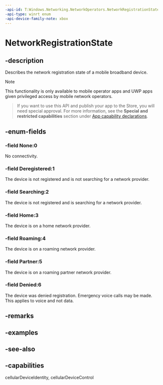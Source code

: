 ```yaml
---
-api-id: T:Windows.Networking.NetworkOperators.NetworkRegistrationState
-api-type: winrt enum
-api-device-family-note: xbox
---
```


<!-- Enumeration syntax
public enum Windows.Networking.NetworkOperators.NetworkRegistrationState : int
-->

# NetworkRegistrationState

## -description
Describes the network registration state of a mobile broadband device.

> [!NOTE]
> This functionality is only available to mobile operator apps and UWP apps given privileged access by mobile network operators.



> If you want to use this API and publish your app to the Store, you will need special approval. For more information, see the **Special and restricted capabilities** section under [App capability declarations](https://docs.microsoft.com/windows/uwp/packaging/app-capability-declarations). 

## -enum-fields
### -field None:0
No connectivity.

### -field Deregistered:1
The device is not registered and is not searching for a network provider.

### -field Searching:2
The device is not registered and is searching for a network provider.

### -field Home:3
The device is on a home network provider.

### -field Roaming:4
The device is on a roaming network provider.

### -field Partner:5
The device is on a roaming partner network provider.

### -field Denied:6
The device was denied registration. Emergency voice calls may be made. This applies to voice and not data.


## -remarks

## -examples

## -see-also
## -capabilities
cellularDeviceIdentity, cellularDeviceControl
